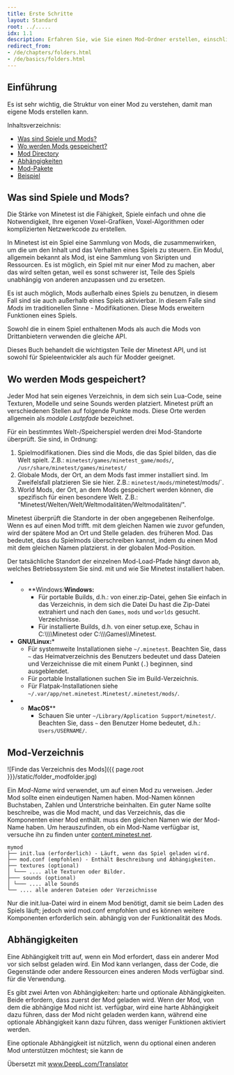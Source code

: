 ```yaml
---
title: Erste Schritte
layout: Standard
root: ../.....
idx: 1.1
description: Erfahren Sie, wie Sie einen Mod-Ordner erstellen, einschließlich init.lua, mod.conf und mehr.
redirect_from:
- /de/chapters/folders.html
- /de/basics/folders.html
---
```


## Einführung

Es ist sehr wichtig, die Struktur von einer Mod zu verstehen, damit man eigene Mods erstellen kann.

Inhaltsverzeichnis:

* [Was sind Spiele und Mods?](#what-are-games-and-mods)
* [Wo werden Mods gespeichert?](#where-are-mods-stored)
* [Mod Directory](#mod-directory)
* [Abhängigkeiten](#dependencies)
* [Mod-Pakete](#mod-packs)
* [Beispiel](#example)


## Was sind Spiele und Mods?

Die Stärke von Minetest ist die Fähigkeit, Spiele einfach und ohne die Notwendigkeit,
 Ihre eigenen Voxel-Grafiken, Voxel-Algorithmen oder komplizierten Netzwerkcode zu erstellen.

In Minetest ist ein Spiel eine Sammlung von Mods, die zusammenwirken, um die um den Inhalt und das Verhalten eines Spiels zu steuern.
Ein Modul, allgemein bekannt als Mod, ist eine Sammlung von Skripten und Ressourcen.
Es ist möglich, ein Spiel mit nur einer Mod zu machen, aber das wird selten getan, weil es sonst schwerer ist, Teile des Spiels unabhängig von anderen anzupassen und zu ersetzen.

Es ist auch möglich, Mods außerhalb eines Spiels zu benutzen, in diesem Fall sind sie auch außerhalb eines Spiels aktivierbar.
In diesem Falle sind *Mods* im traditionellen Sinne - Modifikationen. Diese Mods
 erweitern Funktionen eines Spiels.

Sowohl die in einem Spiel enthaltenen Mods als auch die Mods von Drittanbietern verwenden die gleiche API.

Dieses Buch behandelt die wichtigsten Teile der Minetest API,
und ist sowohl für Spieleentwickler als auch für Modder geeignet.


## Wo werden Mods gespeichert?

<a name="mod-locations"></a>

Jeder Mod hat sein eigenes Verzeichnis, in dem sich sein Lua-Code, seine Texturen, Modelle und seine
Sounds werden platziert. Minetest prüft an verschiedenen Stellen auf folgende Punkte
mods. Diese Orte werden allgemein als *modale Lastpfade* bezeichnet.

Für ein bestimmtes Welt-/Speicherspiel werden drei Mod-Standorte überprüft.
Sie sind, in Ordnung:

1. Spielmodifikationen. Dies sind die Mods, die das Spiel bilden, das die Welt spielt.
   Z.B.: `minetest/games/minetest_game/mods/`, `/usr/share/minetest/games/minetest/`
2. Globale Mods, der Ort, an dem Mods fast immer installiert sind.
   Im Zweifelsfall platzieren Sie sie hier.
   Z.B.: `minetest/mods/`minetest/mods/`.
3. World Mods, der Ort, an dem Mods gespeichert werden können, die spezifisch für einen
   besondere Welt.
   Z.B.: "Minetest/Welten/Welt/Weltmodalitäten/Weltmodalitäten/".

Minetest überprüft die Standorte in der oben angegebenen Reihenfolge. Wenn es auf einen Mod trifft.
mit dem gleichen Namen wie zuvor gefunden, wird der spätere Mod an Ort und Stelle geladen.
des früheren Mod.
Das bedeutet, dass du Spielmods überschreiben kannst, indem du einen Mod mit dem gleichen Namen platzierst.
in der globalen Mod-Position.

Der tatsächliche Standort der einzelnen Mod-Load-Pfade hängt davon ab, welches Betriebssystem Sie sind.
mit und wie Sie Minetest installiert haben.

* * **Windows:**Windows:**
    * Für portable Builds, d.h.: von einer.zip-Datei, gehen Sie einfach in das Verzeichnis, in dem sich die Datei
      Du hast die Zip-Datei extrahiert und nach den `Games`, `mods` und `worlds` gesucht.
      Verzeichnisse.
    * Für installierte Builds, d.h. von einer setup.exe,
      Schau in C:\\\\\\\Minetest oder C:\\\\\\Games\\\Minetest.
* **GNU/Linux:***
    * Für systemweite Installationen siehe `~/.minetest`.
      Beachten Sie, dass `~` das Heimatverzeichnis des Benutzers bedeutet und dass Dateien und Verzeichnisse
      die mit einem Punkt (`.`) beginnen, sind ausgeblendet.
    * Für portable Installationen suchen Sie im Build-Verzeichnis.
    * Für Flatpak-Installationen siehe `~/.var/app/net.minetest.Minetest/.minetest/mods/`.
* * **MacOS****
    * Schauen Sie unter `~/Library/Application Support/minetest/`.
      Beachten Sie, dass `~` den Benutzer Home bedeutet, d.h.: `Users/USERNAME/`.

## Mod-Verzeichnis

![Finde das Verzeichnis des Mods]({{ page.root }}}/static/folder_modfolder.jpg)

Ein *Mod-Name* wird verwendet, um auf einen Mod zu verweisen. Jeder Mod sollte einen eindeutigen Namen haben.
Mod-Namen können Buchstaben, Zahlen und Unterstriche beinhalten. Ein guter Name sollte
beschreibe, was die Mod macht, und das Verzeichnis, das die Komponenten einer Mod enthält.
muss den gleichen Namen wie der Mod-Name haben.
Um herauszufinden, ob ein Mod-Name verfügbar ist, versuche ihn zu finden unter
[content.minetest.net](https://content.minetest.net).

    mymod
    ├── init.lua (erforderlich) - Läuft, wenn das Spiel geladen wird.
    ├── mod.conf (empfohlen) - Enthält Beschreibung und Abhängigkeiten.
    ├── textures (optional)
    │ └─── .... alle Texturen oder Bilder.
    ├─── sounds (optional)
    │ └─── .... alle Sounds
    └── .... alle anderen Dateien oder Verzeichnisse

Nur die init.lua-Datei wird in einem Mod benötigt, damit sie beim Laden des Spiels läuft;
jedoch wird mod.conf empfohlen und es können weitere Komponenten erforderlich sein.
abhängig von der Funktionalität des Mods.


## Abhängigkeiten

Eine Abhängigkeit tritt auf, wenn ein Mod erfordert, dass ein anderer Mod vor sich selbst geladen wird.
Ein Mod kann verlangen, dass der Code, die Gegenstände oder andere Ressourcen eines anderen Mods verfügbar sind.
für die Verwendung.

Es gibt zwei Arten von Abhängigkeiten: harte und optionale Abhängigkeiten.
Beide erfordern, dass zuerst der Mod geladen wird. Wenn der Mod, von dem die abhängige Mod nicht ist.
verfügbar, wird eine harte Abhängigkeit dazu führen, dass der Mod nicht geladen werden kann, während eine optionale
Abhängigkeit kann dazu führen, dass weniger Funktionen aktiviert werden.

Eine optionale Abhängigkeit ist nützlich, wenn du optional einen anderen Mod unterstützen möchtest; sie kann
de

Übersetzt mit www.DeepL.com/Translator